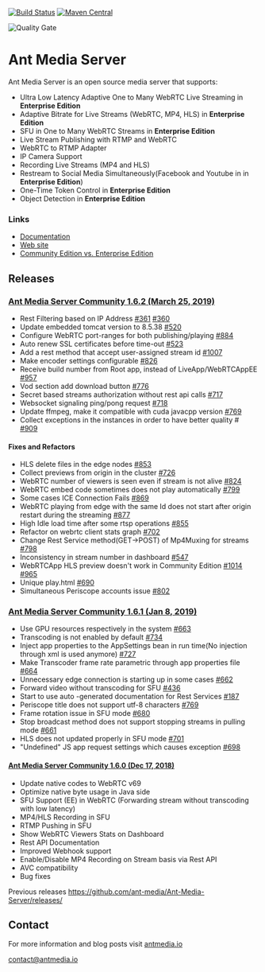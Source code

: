 [![Build Status](https://travis-ci.org/ant-media/Ant-Media-Server.svg?branch=master)](https://travis-ci.org/ant-media/Ant-Media-Server) 
[![Maven Central](https://maven-badges.herokuapp.com/maven-central/io.antmedia/ant-media-server/badge.svg)](https://maven-badges.herokuapp.com/maven-central/io.antmedia/ant-media-server)

![Quality Gate](https://sonarcloud.io/api/project_badges/quality_gate?project=io.antmedia%3Aant-media-server)

Ant Media Server 
====

Ant Media Server is an open source media server that supports:

 * Ultra Low Latency Adaptive One to Many WebRTC Live Streaming in **Enterprise Edition**
 * Adaptive Bitrate for Live Streams (WebRTC, MP4, HLS) in **Enterprise Edition**
 * SFU in One to Many WebRTC Streams in **Enterprise Edition**
 * Live Stream Publishing with RTMP and WebRTC
 * WebRTC to RTMP Adapter
 * IP Camera Support
 * Recording Live Streams (MP4 and HLS)
 * Restream to Social Media Simultaneously(Facebook and Youtube in in **Enterprise Edition**)
 * One-Time Token Control in **Enterprise Edition**
 * Object Detection in **Enterprise Edition**
 
 ### Links
 
 * [Documentation](https://antmedia.io/documentation) 
 * [Web site](https://antmedia.io)
 * [Community Edition vs. Enterprise Edition](https://antmedia.io/#comparison_table)
 

## Releases 

 ### [Ant Media Server Community 1.6.2 (March 25, 2019)](https://github.com/ant-media/Ant-Media-Server/releases/download/release-1.6.2/ant-media-server-1.6.2-community-1.6.2-20190323_0616.zip)
*   Rest Filtering based on IP Address [#361](https://github.com/ant-media/Ant-Media-Server/issues/361) [#360](https://github.com/ant-media/Ant-Media-Server/issues/360)
*   Update embedded tomcat version to 8.5.38 [#520](https://github.com/ant-media/Ant-Media-Server/issues/520)
*   Configure WebRTC port-ranges for both publishing/playing [#884](https://github.com/ant-media/Ant-Media-Server/issues/884)
*   Auto renew SSL certificates before time-out [#523](https://github.com/ant-media/Ant-Media-Server/issues/523)
*   Add a rest method that accept user-assigned stream id [#1007](https://github.com/ant-media/Ant-Media-Server/issues/1007)
*   Make encoder settings configurable [#826](https://github.com/ant-media/Ant-Media-Server/issues/826)
*   Receive build number from Root app, instead of LiveApp/WebRTCAppEE [#957](https://github.com/ant-media/Ant-Media-Server/issues/957)
*   Vod section add download button [#776](https://github.com/ant-media/Ant-Media-Server/issues/776)
*   Secret based streams authorization without rest api calls [#717](https://github.com/ant-media/Ant-Media-Server/issues/717)
*   Websocket signaling ping/pong request [#718](https://github.com/ant-media/Ant-Media-Server/issues/718)
*   Update ffmpeg, make it compatible with cuda javacpp version [#769](https://github.com/ant-media/Ant-Media-Server/issues/752)
*   Collect exceptions in the instances in order to have better quality # [#909](https://github.com/ant-media/Ant-Media-Server/issues/909)

#### Fixes and Refactors
*   HLS delete files in the edge nodes [#853](https://github.com/ant-media/Ant-Media-Server/issues/853)
*   Collect previews from origin in the cluster [#726](https://github.com/ant-media/Ant-Media-Server/issues/726)
*   WebRTC number of viewers is seen even if stream is not alive [#824](https://github.com/ant-media/Ant-Media-Server/issues/824)
*   WebRTC embed code sometimes does not play automatically [#799](https://github.com/ant-media/Ant-Media-Server/issues/799)
*   Some cases ICE Connection Fails [#869](https://github.com/ant-media/Ant-Media-Server/issues/869)
*   WebRTC playing from edge with the same Id does not start after origin restart during the streaming [#877](https://github.com/ant-media/Ant-Media-Server/issues/877)
*   High Idle load time after some rtsp operations [#855](https://github.com/ant-media/Ant-Media-Server/issues/855)
*   Refactor on webrtc client stats graph [#702](https://github.com/ant-media/Ant-Media-Server/issues/702)
*   Change Rest Service method(GET->POST) of Mp4Muxing for streams [#798](https://github.com/ant-media/Ant-Media-Server/issues/798)
*   Inconsistency in stream number in dashboard [#547](https://github.com/ant-media/Ant-Media-Server/issues/547)
*   WebRTCApp HLS preview doesn't work in Community Edition [#1014](https://github.com/ant-media/Ant-Media-Server/issues/1014)  [#965](https://github.com/ant-media/Ant-Media-Server/issues/965)
*   Unique play.html [#690](https://github.com/ant-media/Ant-Media-Server/issues/690)
*   Simultaneous Periscope accounts issue [#802](https://github.com/ant-media/Ant-Media-Server/issues/802)

 ### [Ant Media Server Community 1.6.1 (Jan 8, 2019)](https://github.com/ant-media/Ant-Media-Server/releases/download/release-1.6.1/ant-media-server-1.6.1-community-1.6.1-190108_1656.zip)
*   Use GPU resources respectively in the system [#663](https://github.com/ant-media/Ant-Media-Server/issues/663)
*   Transcoding is not enabled by default [#734](https://github.com/ant-media/Ant-Media-Server/issues/734)
*   Inject app properties to the AppSettings bean in run time(No injection through xml is used anymore) [#727](https://github.com/ant-media/Ant-Media-Server/issues/727)
*   Make Transcoder frame rate parametric through app properties file [#664](https://github.com/ant-media/Ant-Media-Server/issues/664)
*   Unnecessary edge connection is starting up in some cases [#662](https://github.com/ant-media/Ant-Media-Server/issues/662)
*   Forward video without transcoding for SFU [#436](https://github.com/ant-media/Ant-Media-Server/issues/436)
*   Start to use auto -generated documentation for Rest Services [#187](https://github.com/ant-media/Ant-Media-Server/issues/187)
*   Periscope title does not support utf-8 characters [#769](https://github.com/ant-media/Ant-Media-Server/issues/769)
*   Frame rotation issue in SFU mode [#680](https://github.com/ant-media/Ant-Media-Server/issues/680)
*   Stop broadcast method does not support stopping streams in pulling mode [#661](https://github.com/ant-media/Ant-Media-Server/issues/661)
*   HLS does not updated properly in SFU mode [#701](https://github.com/ant-media/Ant-Media-Server/issues/701)
*   "Undefined" JS app request settings which causes exception [#698](https://github.com/ant-media/Ant-Media-Server/issues/698)



 #### [Ant Media Server Community 1.6.0 (Dec 17, 2018)](https://github.com/ant-media/Ant-Media-Server/releases/download/release-1.6.0/ant-media-server-community-1.6.0-181216_1551.zip)
  * Update native codes to WebRTC v69
  * Optimize native byte usage in Java side
  * SFU Support (EE) in WebRTC (Forwarding stream without transcoding with low latency)
  * MP4/HLS Recording in SFU
  * RTMP Pushing in SFU
  * Show WebRTC Viewers Stats on Dashboard
  * Rest API Documentation
  * Improved Webhook support
  * Enable/Disable MP4 Recording on Stream basis via Rest API
  * AVC compatibility
  * Bug fixes


Previous releases
https://github.com/ant-media/Ant-Media-Server/releases/

## Contact 

 For more information and blog posts visit [antmedia.io](https://antmedia.io)
 
 [contact@antmedia.io](mailto:contact@antmedia.io)
 

